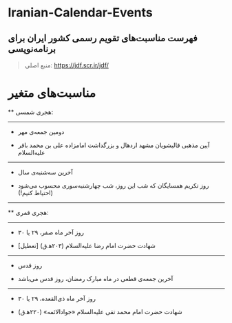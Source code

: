 # Iranian-Calendar-Events

## فهرست مناسبت‌های تقویم رسمی کشور ایران برای برنامه‌نویسی

> منبع اصلی: https://jdf.scr.ir/jdf/


# مناسبت‌های متغیر


** هجری شمسی:
___
- دومین جمعه‌ی مهر
+ آیین مذهبی قالیشویان مشهد اردهال و بزرگداشت امامزاده علی بن محمد باقر علیه‌السلام
---
- آخرین سه‌شنبه‌ی سال
+ روز تکریم همسایگان که شب این روز، شب چهارشنبه‌سوری محسوب می‌شود (احتیاط کنیم!)
---

** هجری قمری:
___
- روز آخر ماه صفر، ۲۹ یا ۳۰
+ شهادت حضرت امام رضا علیه‌السلام (۲۰۳ه‍.ق) [تعطیل]
---
- روز قدس
+ آخرین جمعه‌ی قطعی در ماه مبارک رمضان، روز قدس می‌باشد
---
- روز آخر ماه ذی‌القعده، ۲۹ یا ۳۰
+ شهادت حضرت امام محمد تقی علیه‌السلام «جوادالائمه» (۲۲۰ه‍.ق)
